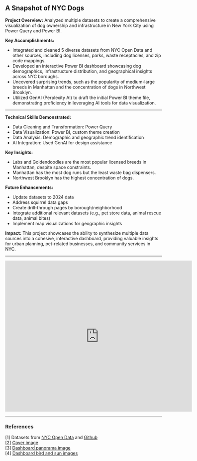 ## A Snapshot of NYC Dogs

**Project Overview:** Analyzed multiple datasets to create a comprehensive visualization of dog ownership and infrastructure in New York City using Power Query and Power BI.

**Key Accomplishments:**
- Integrated and cleaned 5 diverse datasets from NYC Open Data and other sources, including dog licenses, parks, waste receptacles, and zip code mappings.
- Developed an interactive Power BI dashboard showcasing dog demographics, infrastructure distribution, and geographical insights across NYC boroughs.
- Uncovered surprising trends, such as the popularity of medium-large breeds in Manhattan and the concentration of dogs in Northwest Brooklyn.
- Utilized GenAI (Perplexity AI) to draft the initial Power BI theme file, demonstrating proficiency in leveraging AI tools for data visualization.

---

**Technical Skills Demonstrated:**
- Data Cleaning and Transformation: Power Query
- Data Visualization: Power BI, custom theme creation
- Data Analysis: Demographic and geographic trend identification
- AI Integration: Used GenAI for design assistance

**Key Insights:**
- Labs and Goldendoodles are the most popular licensed breeds in Manhattan, despite space constraints.
- Manhattan has the most dog runs but the least waste bag dispensers.
- Northwest Brooklyn has the highest concentration of dogs.

**Future Enhancements:**
- Update datasets to 2024 data
- Address squirrel data gaps
- Create drill-through pages by borough/neighborhood
- Integrate additional relevant datasets (e.g., pet store data, animal rescue data, animal bites)
- Implement map visualizations for geographic insights

**Impact:** This project showcases the ability to synthesize multiple data sources into a cohesive, interactive dashboard, providing valuable insights for urban planning, pet-related businesses, and community services in NYC.

---

<iframe title="A Snapshot of NYC Dogs" width="600" height="486" src="https://app.powerbi.com/view?r=eyJrIjoiOTc0YTE3NmYtNDE4ZC00ZWFkLTgwZjctODNmMmY5MzZmNmNjIiwidCI6Ijc5NmIxZGQ2LWQzNmQtNGQwOC05YTMzLWI1MGZkOTUwZTY5ZCIsImMiOjZ9&embedImagePlaceholder=true" frameborder="0" allowFullScreen="true"></iframe>

---

### References

[1] Datasets from [NYC Open Data](https://opendata.cityofnewyork.us/) and [Github](https://github.com/erikgregorywebb/nyc-housing/blob/master/Data/nyc-zip-codes.csv)
<br>[2] [Cover image](https://graymalin.com/products/picnic-party-central-park)
<br>[3] [Dashboard panorama image](https://www.shutterstock.com/image-vector/people-walk-play-dogs-city-park-2206454515)
<br>[4] [Dashboard bird and sun images](https://designstripe.com/search/assets?style=cheerful)
